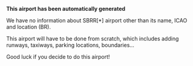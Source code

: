 **This airport has been automatically generated**

We have no information about SBRR[*] airport other than its name, ICAO and location (BR).

This airport will have to be done from scratch, which includes adding runways, taxiways, parking locations, boundaries...

Good luck if you decide to do this airport!